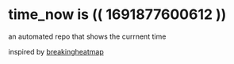 # time_now is (( 1691877600612 ))

an automated repo that shows the currnent time

inspired by [breakingheatmap](https://github.com/breakingheatmap/breakingheatmap)